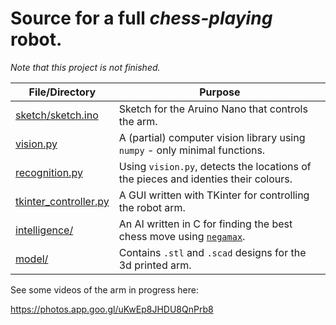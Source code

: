 # Source for a full *chess-playing* robot.

*Note that this project is not finished.*

File/Directory|Purpose
----|---
[sketch/sketch.ino](sketch.ino)|Sketch for the Aruino Nano that controls the arm.
[vision.py](vision.py)|A (partial) computer vision library using `numpy` - only minimal functions.
[recognition.py](recognition.py)|Using `vision.py`, detects the locations of the pieces and identies their colours.
[tkinter_controller.py](tkinter_controller.py)|A GUI written with TKinter for controlling the robot arm.
[intelligence/](intelligence)|An AI written in C for finding the best chess move using [`negamax`](https://en.wikipedia.org/wiki/Negamax).
[model/](model)|Contains `.stl` and `.scad` designs for the 3d printed arm.

See some videos of the arm in progress here:

https://photos.app.goo.gl/uKwEp8JHDU8QnPrb8
